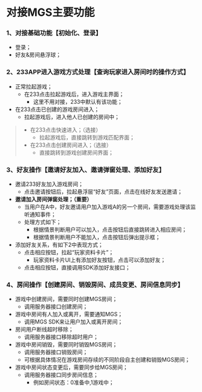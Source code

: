 # 对接MGS主要功能

### 1、对接基础功能【初始化、登录】
- 登录；
- 好友&房间悬浮球；

### 2、233APP进入游戏方式处理【查询玩家进入房间时的操作方式】
- 正常拉起游戏；
    - 在233点击拉起游戏后，进入游戏主界面；
        - 这里不用对接，233中默认有该功能；
- 在233点击已创建的游戏房间进入；
    - 拉起游戏后，进入他人已创建的房间中；
> - 在233点击快速进入；（选接）
>   - 拉起游戏后，直接跳转到游戏匹配界面；
> - 在233点击创建房间进入；（选接）
>   - 直接跳转到游戏创建房间界面；

### 3、好友操作【邀请好友加入、邀请弹窗处理、添加好友】
- 邀请233好友加入游戏房间；
    - 点击邀请按钮后，拉起悬浮层“好友”页面，点击在线好友发送邀请；
- **邀请加入房间弹窗处理；（重要）**
    - 当用户在A中，好友邀请用户加入游戏A的另一个房间，需要游戏处理该监听通知事件；
    - 处理方式如下；
        - 根据情景判断用户可以加入，点击按钮后直接跳转进入相应房间；
        - 根据情景判断用户不能加入，点击按钮后弹出提示框；
- 添加好友关系，有如下2中表现方式；
    - 点击相应按钮，拉起“玩家资料卡片”；
        - 玩家资料卡片UI上有添加好友按钮，点击可以添加好友；
    - 点击相应按钮，直接调用SDK添加好友接口；

### 4、房间操作【创建房间、销毁房间、成员变更、房间信息同步】
- 游戏中创建房间，需要同时创建MGS房间；
    - 调用服务器接口创建房间；
- 游戏中房间有人加入或离开，需要通知MGS；
    - 调用MGS SDK来让用户加入或离开房间；
- 房间用户断线超时移除；
    - 调用服务器接口移除超时用户；
- 游戏中房间销毁，需要同时销毁MGS房间；
    - 调用服务器接口销毁房间；
    - 可根据具体情况在游戏房间存续的不同阶段自主创建和销毁MGS房间；
- 游戏中房间状态变更后，需要同步给MGS房间；
    - 调用服务器接口同步房间信息；
        - 例如房间状态：0准备中,1游戏中；
